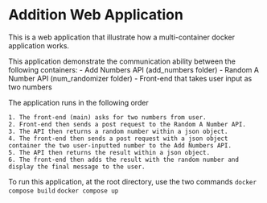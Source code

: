 # Addition Web Application

This is a web application that illustrate how a multi-container docker application works.

This application demonstrate the communication ability between the following containers:
    - Add Numbers API (add_numbers folder)
    - Random A Number API (num_randomizer folder)
    - Front-end that takes user input as two numbers

The application runs in the following order

    1. The front-end (main) asks for two numbers from user.
    2. Front-end then sends a post request to the Random A Number API.
    3. The API then returns a random number within a json object.
    4. The front-end then sends a post request with a json object container the two user-inputted number to the Add Numbers API.
    5. The API then returns the result within a json object.
    6. The front-end then adds the result with the random number and display the final message to the user.

To run this application, at the root directory, use the two commands
```docker compose build```
```docker compose up```